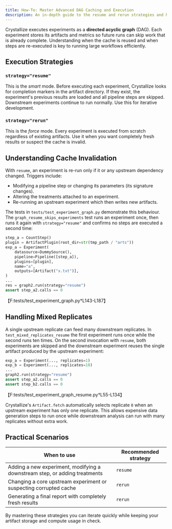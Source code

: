 ```yaml
---
title: How-To: Master Advanced DAG Caching and Execution
description: An in-depth guide to the resume and rerun strategies and how cache invalidation works in a complex experiment graph.
---
```


Crystallize executes experiments as a **directed acyclic graph** (DAG). Each experiment stores its artifacts and metrics so future runs can skip work that is already complete. Understanding when the cache is reused and when steps are re-executed is key to running large workflows efficiently.

## Execution Strategies

### `strategy="resume"`
This is the *smart* mode. Before executing each experiment, Crystallize looks for completion markers in the artifact directory. If they exist, the experiment's previous results are loaded and all pipeline steps are skipped. Downstream experiments continue to run normally. Use this for iterative development.

### `strategy="rerun"`
This is the *force* mode. Every experiment is executed from scratch regardless of existing artifacts. Use it when you want completely fresh results or suspect the cache is invalid.

## Understanding Cache Invalidation

With `resume`, an experiment is re-run only if it or any upstream dependency changed. Triggers include:

- Modifying a pipeline step or changing its parameters (its signature changes).
- Altering the treatments attached to an experiment.
- Re-running an upstream experiment which then writes new artifacts.

The tests in `tests/test_experiment_graph.py` demonstrate this behaviour. The `graph_resume_skips_experiments` test runs an experiment once, then runs it again with `strategy="resume"` and confirms no steps are executed a second time:

```python
step_a = CountStep()
plugin = ArtifactPlugin(root_dir=str(tmp_path / "arts"))
exp_a = Experiment(
    datasource=DummySource(),
    pipeline=Pipeline([step_a]),
    plugins=[plugin],
    name="a",
    outputs=[Artifact("x.txt")],
)
...
res = graph2.run(strategy="resume")
assert step_a2.calls == 0
```
【F:tests/test_experiment_graph.py†L143-L187】

## Handling Mixed Replicates

A single upstream replicate can feed many downstream replicates. In `test_mixed_replicates_resume` the first experiment runs once while the second runs ten times. On the second invocation with `resume`, both experiments are skipped and the downstream experiment reuses the single artifact produced by the upstream experiment:

```python
exp_a = Experiment(..., replicates=1)
exp_b = Experiment(..., replicates=10)
...
graph2.run(strategy="resume")
assert step_a2.calls == 0
assert step_b2.calls == 0
```
【F:tests/test_experiment_graph_resume.py†L55-L134】

Crystallize's `Artifact.fetch` automatically selects replicate `0` when an upstream experiment has only one replicate. This allows expensive data generation steps to run once while downstream analysis can run with many replicates without extra work.

## Practical Scenarios

| When to use | Recommended strategy |
| --- | --- |
| Adding a new experiment, modifying a downstream step, or adding treatments | `resume` |
| Changing a core upstream experiment or suspecting corrupted cache | `rerun` |
| Generating a final report with completely fresh results | `rerun` |

By mastering these strategies you can iterate quickly while keeping your artifact storage and compute usage in check.
